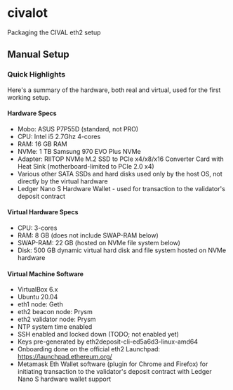 civalot
========

Packaging the CIVAL eth2 setup


Manual Setup
-------------

### Quick Highlights

Here's a summary of the hardware, both real and virtual, used for the first
working setup.

#### Hardware Specs

* Mobo: ASUS P7P55D (standard, not PRO)
* CPU: Intel i5 2.7Ghz 4-cores
* RAM: 16 GB RAM
* NVMe: 1 TB Samsung 970 EVO Plus NVMe
* Adapter: RIITOP NVMe M.2 SSD to PCIe x4/x8/x16 Converter Card with Heat Sink
  (motherboard-limited to PCIe 2.0 x4)
* Various other SATA SSDs and hard disks used only by the host OS, not directly
  by the virtual hardware
* Ledger Nano S Hardware Wallet - used for transaction to the validator's
  deposit contract

#### Virtual Hardware Specs

* CPU: 3-cores
* RAM: 8 GB (does not include SWAP-RAM below)
* SWAP-RAM: 22 GB (hosted on NVMe file system below)
* Disk: 500 GB dynamic virtual hard disk and file system hosted on NVMe
  hardware

#### Virtual Machine Software

* VirtualBox 6.x
* Ubuntu 20.04
* eth1 node: Geth
* eth2 beacon node: Prysm
* eth2 validator node: Prysm
* NTP system time enabled
* SSH enabled and locked down (TODO; not enabled yet)
* Keys pre-generated by eth2deposit-cli-ed5a6d3-linux-amd64
* Onboarding done on the official eth2 Launchpad:
  https://launchpad.ethereum.org/
* Metamask Eth Wallet software (plugin for Chrome and Firefox) for initiating
  transaction to the validator's deposit contract with Ledger Nano S hardware
  wallet support


